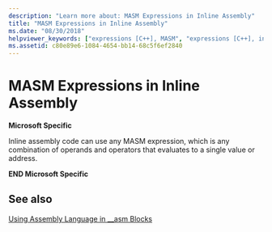 ```yaml
---
description: "Learn more about: MASM Expressions in Inline Assembly"
title: "MASM Expressions in Inline Assembly"
ms.date: "08/30/2018"
helpviewer_keywords: ["expressions [C++], MASM", "expressions [C++], inline assembly", "inline assembly, MASM expressions", "MASM (Microsoft Macro Assembler), expressions"]
ms.assetid: c80e89e6-1084-4654-bb14-68c5f6ef2840
---
```

# MASM Expressions in Inline Assembly

**Microsoft Specific**

Inline assembly code can use any MASM expression, which is any combination of operands and operators that evaluates to a single value or address.

**END Microsoft Specific**

## See also

[Using Assembly Language in __asm Blocks](../../assembler/inline/using-assembly-language-in-asm-blocks.md)<br/>
